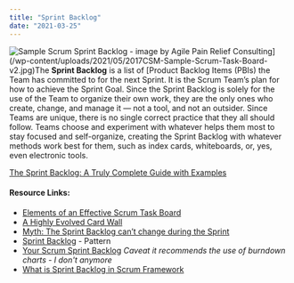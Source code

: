 ```yaml
---
title: "Sprint Backlog"
date: "2021-03-25"
---
```


![Sample Scrum Sprint Backlog - image by Agile Pain Relief Consulting](src/content/glossary/sprint-backlog/images/2017CSM-Sample-Scrum-Task-Board-v2-262x300.jpg)](/wp-content/uploads/2021/05/2017CSM-Sample-Scrum-Task-Board-v2.jpg)The **Sprint Backlog** is a list of [Product Backlog Items (PBIs) the Team has committed to for the next Sprint. It is the Scrum Team’s plan for how to achieve the Sprint Goal. Since the Sprint Backlog is solely for the use of the Team to organize their own work, they are the only ones who create, change, and manage it — not a tool, and not an outsider. Since Teams are unique, there is no single correct practice that they all should follow. Teams choose and experiment with whatever helps them most to stay focused and self-organize, creating the Sprint Backlog with whatever methods work best for them, such as index cards, whiteboards, or, yes, even electronic tools.

[The Sprint Backlog: A Truly Complete Guide with Examples](/blog/the-humble-sprint-backlog.html)

#### Resource Links:

- [Elements of an Effective Scrum Task Board](https://agilecomplexificationinverter.blogspot.com/2013/11/elements-of-effective-scrum-task-board.html)
- [A Highly Evolved Card Wall](https://blog.gdinwiddie.com/2023/12/24/a-highly-evolved-card-wall/)
- [Myth: The Sprint Backlog can’t change during the Sprint](https://medium.com/the-liberators/myth-the-sprint-backlog-cant-change-during-the-sprint-e1a10f735c67)
- [Sprint Backlog](https://sites.google.com/a/scrumplop.org/published-patterns/value-stream/sprint-backlog) - Pattern
- [Your Scrum Sprint Backlog](https://www.dummies.com/category/articles/project-management-34249/) _Caveat it recommends the use of burndown charts - I don't anymore_
- [What is Sprint Backlog in Scrum Framework](https://medium.com/agilemania/what-is-sprint-backlog-in-scrum-framework-4d4dcf245ce9)
